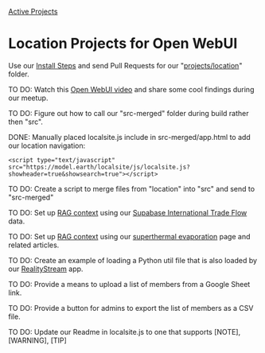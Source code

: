 [Active Projects](../)
# Location Projects for Open WebUI

Use our [Install Steps](setup) and send Pull Requests for our "[projects/location](https://github.com/ModelEarth/projects/tree/main/location/)" folder.  

TO DO: Watch this [Open WebUI video](https://www.youtube.com/watch?v=N-aRJe--txs) and share some cool findings during our meetup.

TO DO: Figure out how to call our "src-merged" folder during build rather then "src". 

DONE: Manually placed localsite.js include in src-merged/app.html to add our location navigation:

	<script type="text/javascript" src="https://model.earth/localsite/js/localsite.js?showheader=true&showsearch=true"></script>

TO DO: Create a script to merge files from "location" into "src" and send to "src-merged"

TO DO: Set up [RAG context](https://docs.openwebui.com/tutorial/rag/) using our [Supabase International Trade Flow](../../OpenFootprint/prep/sql/supabase/) data.

TO DO: Set up [RAG context](https://docs.openwebui.com/tutorial/rag/) using our [superthermal evaporation](../../evaporation-kits/) page and related articles.

TO DO: Create an example of loading a Python util file that is also loaded by our [RealityStream](../../RealityStream/) app.

<!--TO DO: Activate hosting using Cloudflare.-->

TO DO: Provide a means to upload a list of members from a Google Sheet link.

TO DO: Provide a button for admins to export the list of members as a CSV file.

TO DO: Update our Readme in localsite.js to one that supports [NOTE], [WARNING], [TIP]